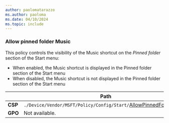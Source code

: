 ```yaml
---
author: paolomatarazzo
ms.author: paoloma
ms.date: 04/10/2024
ms.topic: include
---
```


### Allow pinned folder Music

This policy controls the visibility of the Music shortcut on the *Pinned folder* section of the Start menu:

- When enabled, the Music shortcut is displayed in the Pinned folder section of the Start menu
- When disabled, the Music shortcut is not displayed in the Pinned folder section of the Start menu

|  | Path |
|--|--|
| **CSP** | `./Device/Vendor/MSFT/Policy/Config/Start/`[AllowPinnedFolderMusic](/windows/client-management/mdm/policy-csp-start#allowpinnedfoldermusic) |
| **GPO** | Not available. |
